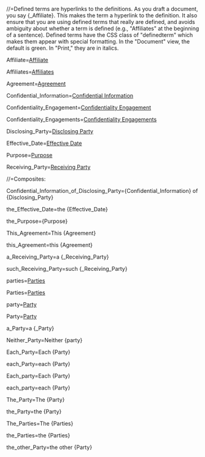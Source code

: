 //=Defined terms are hyperlinks to the definitions.  As you draft a document, you say {_Affiliate}.  This makes the term a hyperlink to the definition.  It also ensure that you are using defined terms that really are defined, and avoids ambiguity about whether a term is defined (e.g., "Affiliates" at the beginning of a sentence).  Defined terms have the CSS class of "definedterm" which makes them appear with special formatting.  In the "Document" view, the default is green.  In "Print," they are in italics.

Affiliate=<a href="#Def.Affiliate.Sec" class="definedterm">Affiliate</a>

Affiliates=<a href="#Def.Affiliate.Sec" class="definedterm">Affiliates</a>

Agreement=<a href="#Def.Agreement.Sec" class="definedterm">Agreement</a>

Confidential_Information=<a href="#Def.Confidential_Information.Sec" class="definedterm">Confidential Information</a>

Confidentiality_Engagement=<a href="#Def.Confidentiality_Engagement.Sec" span class="definedterm">Confidentiality Engagement</a>

Confidentiality_Engagements=<a href="#Def.Confidentiality_Engagement.Sec" span class="definedterm">Confidentiality Engagements</a>

Disclosing_Party=<a href="#Def.Disclosing_Party.Sec" class="definedterm">Disclosing Party</a>

Effective_Date=<a href="#Def.Effective_Date.Sec" class="definedterm">Effective Date</a>

Purpose=<a href="#Why.sec" class="definedterm">Purpose</a>

Receiving_Party=<a href="#Def.Receiving_Party.Sec" class="definedterm">Receiving Party</a>

//=Composites:

Confidential_Information_of_Disclosing_Party={Confidential_Information} of {Disclosing_Party}

the_Effective_Date=the {Effective_Date}

the_Purpose={Purpose}

This_Agreement=This {Agreement}

this_Agreement=this {Agreement}

a_Receiving_Party=a {_Receiving_Party}

such_Receiving_Party=such {_Receiving_Party}

parties=<a href="#Def.Party.Sec" class="definedterm">Parties</a>

Parties=<a href="#Def.Party.Sec" class="definedterm">Parties</a>

party=<a href="#Def.Party.Sec"  class="definedterm">Party</a>

Party=<a href="#Def.Party.Sec" class="definedterm">Party</a>
  
a_Party=a {_Party}

Neither_Party=Neither {party}

Each_Party=Each {Party}

each_Party=each {Party}

Each_party=Each {Party}

each_party=each {Party}

The_Party=The {Party}

the_Party=the {Party}

The_Parties=The {Parties}

the_Parties=the {Parties}

the_other_Party=the other {Party}